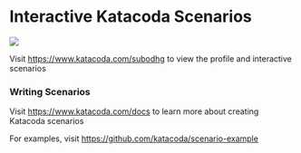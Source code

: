 # Interactive Katacoda Scenarios

[![](http://shields.katacoda.com/katacoda/subodhg/count.svg)](https://www.katacoda.com/subodhg "Get your profile on Katacoda.com")

Visit https://www.katacoda.com/subodhg to view the profile and interactive scenarios

### Writing Scenarios
Visit https://www.katacoda.com/docs to learn more about creating Katacoda scenarios

For examples, visit https://github.com/katacoda/scenario-example
